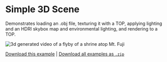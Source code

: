 # Simple 3D Scene

Demonstrates loading an .obj file, texturing it with a TOP, applying lighting and an HDRI skybox map and environmental lighting, and rendering to a TOP.

![3d generated video of a flyby of a shrine atop Mt. Fuji](3d-simple.gif)

[Download this example](https://minhaskamal.github.io/DownGit/#/home?url=https://github.com/XRRCA/CreativeCoding/raw/main/touchdesigner/3d-simple) | [Download all examples as `.zip`](https://github.com/XRRCA/CreativeCoding/archive/refs/heads/main.zip)

